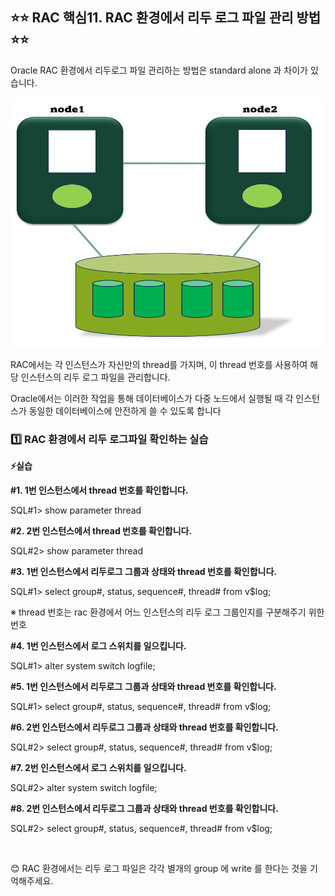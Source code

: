 ## ⭐⭐ RAC 핵심11. RAC 환경에서 리두 로그 파일 관리 방법 ⭐⭐

Oracle RAC 환경에서 리두로그 파일 관리하는 방법은 standard alone 과 차이가 있습니다.

<img src="https://github.com/oracleyu01/rac_class/blob/main/%EB%A1%9C%EA%B7%B8%ED%8C%8C%EC%9D%BC.png" width="500" height="400">

RAC에서는 각 인스턴스가 자신만의 thread를 가지며, 이 thread 번호를 사용하여 해당 인스턴스의  리두 로그 파일을 관리합니다.   
 
Oracle에서는 이러한 작업을 통해 데이터베이스가 다중 노드에서 실행될 때 각 인스턴스가 동일한 데이터베이스에 안전하게 쓸 수 있도록 합니다

### 1️⃣ RAC 환경에서 리두 로그파일 확인하는 실습

**⚡실습** 

**#1. 1번 인스턴스에서 thread 번호를 확인합니다.**

SQL#1> show  parameter  thread

**#2. 2번 인스턴스에서 thread 번호를 확인합니다.**

SQL#2> show parameter  thread

**#3. 1번 인스턴스에서 리두로그 그룹과 상태와 thread 번호를 확인합니다.**

SQL#1> select  group#, status, sequence#, thread#
              from v$log;

※ thread 번호는 rac 환경에서 어느 인스턴스의 리두 로그 그룹인지를 구분해주기 위한 번호 

**#4. 1번 인스턴스에서 로그 스위치를 일으킵니다.**

SQL#1> alter  system  switch  logfile; 

**#5. 1번 인스턴스에서 리두로그 그룹과 상태와 thread 번호를 확인합니다.**

SQL#1> select  group#, status, sequence#, thread# from v$log;

**#6. 2번 인스턴스에서 리두로그 그룹과 상태와 thread 번호를 확인합니다.**

SQL#2> select group#, status, sequence#, thread# from v$log;

**#7. 2번 인스턴스에서 로그 스위치를 일으킵니다.**

SQL#2> alter  system  switch  logfile;

**#8. 2번 인스턴스에서 리두로그 그룹과 상태와 thread 번호를 확인합니다.**

SQL#2> select group#, status, sequence#, thread# from v$log;

 &nbsp;
  &nbsp;
  &nbsp;
  &nbsp;
  
😊 RAC 환경에서는 리두 로그 파일은 각각 별개의 group 에 write 를 한다는 것을 기억해주세요.



